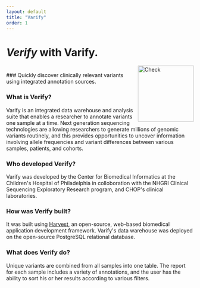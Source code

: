 ```yaml
---
layout: default
title: "Varify"
order: 1
---
```



<h1><i>Verify</i> with Varify.</h1> <img src="https://github.com/nmferraro5/nmferraro5.github.io/blob/master/checkmark.png?raw=true" alt="Check" height="150" width="150" align="right">


<br>
### Quickly discover clinically relevant variants using integrated annotation sources.

<div class="row-fluid">
  <div class="span6">
    <h3>What is Verify?</h3>
        <p>Varify is an integrated data warehouse and analysis suite that enables a researcher to annotate variants one
			sample at a time. Next generation sequencing technologies are allowing researchers to generate millions of genomic
			variants routinely, and this provides opportunities to uncover information involving
			allele frequencies and variant differences between various samples, patients, and cohorts. </p>
        </p>
  </div>
  <div class="span6">
    <h3>Who developed Verify?</h3>
        <p>Varify was developed by the Center for Biomedical Informatics at the Children's Hospital 
        	of Philadelphia in colloboration with the NHGRI Clinical Sequencing Exploratory
			Research program, and CHOP's clinical laboratories.</p>
  </div>
</div>
<div class="row-fluid">
    <div class="span6">
      <h3>How was Verify built?</h3>
          <p>It was built using
		<a href="http://harvest.research.chop.edu/">Harvest</a>, an open-source, web-based biomedical application
			development framework. Varify's data warehouse was deployed on the open-source PostgreSQL relational
			database.
          </p>
    </div>
<div class="span6">
         <h3>What does Verify do?</h3>
         <p>Unique variants are combined from all samples into one table.  The report for each sample
			includes a variety of annotations, and the user has the ability to sort his or her results according
			to various filters. 
         </p>
     </div>
</div>







